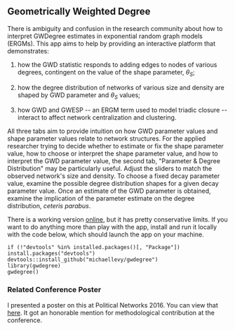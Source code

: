 ## Geometrically Weighted Degree

There is ambiguity and confusion in the research community about how to interpret GWDegree estimates in exponential random graph models (ERGMs). This app aims to help by providing an interactive platform that demonstrates:

1. how the GWD statistic responds to adding edges to nodes of various degrees, contingent on the value of the shape parameter, $\theta_S$;

1. how the degree distribution of networks of various size and density are shaped by GWD parameter and $\theta_S$ values;

1. how GWD and GWESP -- an ERGM term used to model triadic closure -- interact to affect network centralization and clustering.

All three tabs aim to provide intuition on how GWD parameter values and shape parameter values relate to network structures. For the applied researcher trying to decide whether to estimate or fix the shape parameter value, how to choose or interpret the shape parameter value, and how to interpret the GWD parameter value, the second tab, "Parameter & Degree Distribution" may be particularly useful. Adjust the sliders to match the observed network's size and density. To choose a fixed decay parameter value, examine the possible degree distribution shapes for a given decay parameter value. Once an estimate of the GWD parameter is obtained, examine the implication of the parameter estimate on the degree distribution, *ceteris parabus*.

There is a working version [online](michaellevy.shinyapps.io/gwdegree), but it has pretty conservative limits. If you want to do anything more than play with the app, install and run it locally with the code below, which should launch the app on your machine. 

```
if (!"devtools" %in% installed.packages()[, "Package"]) install.packages("devtools")
devtools::install_github("michaellevy/gwdegree")
library(gwdegree)
gwdegree()
```

### Related Conference Poster

I presented a poster on this at Political Networks 2016. You can view that [here](https://figshare.com/articles/Interpretation_of_GW-Degree_Estimates_in_ERGMs/3465020). It got an honorable mention for methodological contribution at the conference.
